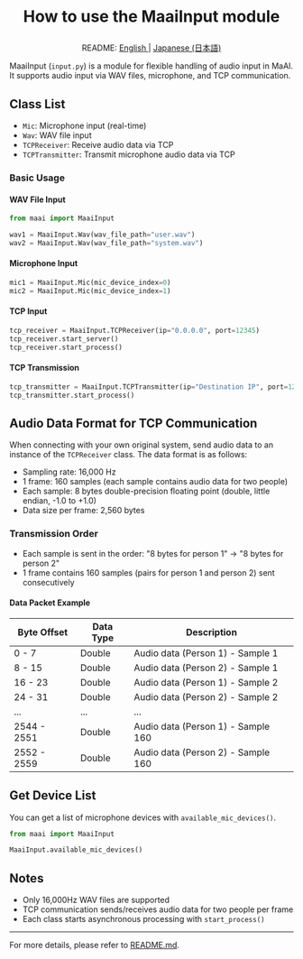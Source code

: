 <h1>
<p align="center">
How to use the MaaiInput module
</p>
</h1>
<p align="center">
README: <a href="input.md">English </a> | <a href="input_JP.md">Japanese (日本語) </a>
</p>

MaaiInput (`input.py`) is a module for flexible handling of audio input in MaAI.
It supports audio input via WAV files, microphone, and TCP communication.

## Class List

- `Mic`: Microphone input (real-time)
- `Wav`: WAV file input
- `TCPReceiver`: Receive audio data via TCP
- `TCPTransmitter`: Transmit microphone audio data via TCP

### Basic Usage

#### WAV File Input
```python
from maai import MaaiInput

wav1 = MaaiInput.Wav(wav_file_path="user.wav")
wav2 = MaaiInput.Wav(wav_file_path="system.wav")
```

#### Microphone Input
```python
mic1 = MaaiInput.Mic(mic_device_index=0)
mic2 = MaaiInput.Mic(mic_device_index=1)
```

#### TCP Input
```python
tcp_receiver = MaaiInput.TCPReceiver(ip="0.0.0.0", port=12345)
tcp_receiver.start_server()
tcp_receiver.start_process()
```

#### TCP Transmission
```python
tcp_transmitter = MaaiInput.TCPTransmitter(ip="Destination IP", port=12345, mic_device_index=0)
tcp_transmitter.start_process()
```

## Audio Data Format for TCP Communication

When connecting with your own original system, send audio data to an instance of the `TCPReceiver` class.
The data format is as follows:

- Sampling rate: 16,000 Hz
- 1 frame: 160 samples (each sample contains audio data for two people)
- Each sample: 8 bytes double-precision floating point (double, little endian, -1.0 to +1.0)
- Data size per frame: 2,560 bytes

### Transmission Order

- Each sample is sent in the order: "8 bytes for person 1" → "8 bytes for person 2"
- 1 frame contains 160 samples (pairs for person 1 and person 2) sent consecutively

#### Data Packet Example

| Byte Offset | Data Type | Description |
| ---- | ---- | --- |
| 0 - 7 | Double | Audio data (Person 1) - Sample 1 |
| 8 - 15 | Double | Audio data (Person 2) - Sample 1 |
| 16 - 23 | Double | Audio data (Person 1) - Sample 2 |
| 24 - 31 | Double | Audio data (Person 2) - Sample 2 |
| ... | ... | ... |
| 2544 - 2551 | Double | Audio data (Person 1) - Sample 160 |
| 2552 - 2559 | Double | Audio data (Person 2) - Sample 160 |

## Get Device List

You can get a list of microphone devices with `available_mic_devices()`.

```python
from maai import MaaiInput

MaaiInput.available_mic_devices()
```

## Notes

- Only 16,000Hz WAV files are supported
- TCP communication sends/receives audio data for two people per frame
- Each class starts asynchronous processing with `start_process()`

---

For more details, please refer to [README.md](../README.md).
